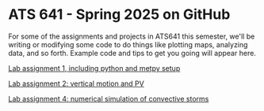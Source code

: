 # ATS 641 - Spring 2025 on GitHub

For some of the assignments and projects in ATS641 this semester, we'll be writing or modifying some code to do things like plotting maps, analyzing data, and so forth.  Example code and tips to get you going will appear here.

[Lab assignment 1, including python and metpy setup](lab1.md)

[Lab assignment 2: vertical motion and PV](lab2.md)

[Lab assignment 4: numerical simulation of convective storms](lab4.md)

